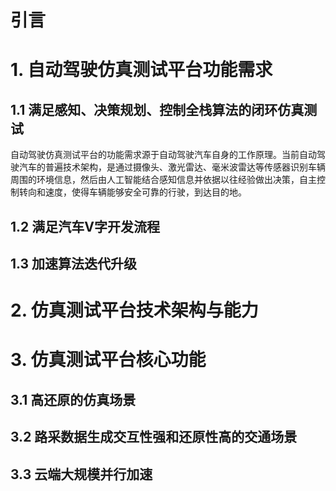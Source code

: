 # 引言

# 1. 自动驾驶仿真测试平台功能需求

## 1.1 满足感知、决策规划、控制全栈算法的闭环仿真测试

自动驾驶仿真测试平台的功能需求源于自动驾驶汽车自身的工作原理。当前自动驾驶汽车的普遍技术架构，是通过摄像头、激光雷达、毫米波雷达等传感器识别车辆周围的环境信息，然后由人工智能结合感知信息并依据以往经验做出决策，自主控制转向和速度，使得车辆能够安全可靠的行驶，到达目的地。

## 1.2 满足汽车V字开发流程

## 1.3 加速算法迭代升级

# 2. 仿真测试平台技术架构与能力

# 3. 仿真测试平台核心功能

## 3.1 高还原的仿真场景

## 3.2 路采数据生成交互性强和还原性高的交通场景

## 3.3 云端大规模并行加速